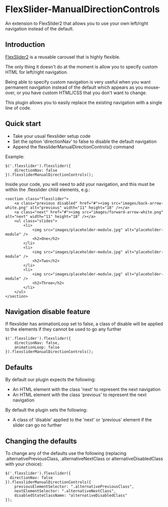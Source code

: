 FlexSlider-ManualDirectionControls
==================================

An extension to FlexSlider2 that allows you to use your own left/right navigation instead of the default.

## Introduction

[FlexSlider2](http://flexslider.woothemes.com/) is a reusable carousel that is highly flexible. 

The only thing it doesn't do at the moment is allow  you to specify custom HTML for left/right navigation. 

Being able to specify custom navigation is very useful when you want permanent navigation instead of the default which appears as you mouse-over, or you have custom HTML/CSS that you don't want to change.

This plugin allows you to easily replace the existing navigation with a single line of code.

## Quick start

* Take your usual flexslider setup code
* Set the option 'directionNav' to false to disable the default navigation
* Append the flexsliderManualDirectionControls() command

Example:

    $('.flexslider').flexslider({
        directionNav: false
    }).flexsliderManualDirectionControls();

Inside your code, you will need to add your navigation, and this must be within the .flexslider child elements, e.g.:

	<section class="flexslider">
		<a class="previous disabled" href="#"><img src="images/back-arrow-white.png" alt="previous" width="11" height="18" /></a>
		<a class="next" href="#"><img src="images/forward-arrow-white.png" alt="next" width="11" height="18" /></a>
		<ul class="slides">
			<li>
				<img src="images/placeholder-module.jpg" alt="placeholder-module" />
				<h2>One</h2>
			</li>
			<li>
				<img src="images/placeholder-module.jpg" alt="placeholder-module" />
				<h2>Two</h2>
			</li>
			<li>
				<img src="images/placeholder-module.jpg" alt="placeholder-module" />
				<h2>Three</h2>
			</li>
		</ul>
	</section>

## Navigation disable feature

If flexslider has animationLoop set to false, a class of disable will be applied to the elements if they cannot be used to go any further

    $('.flexslider').flexslider({
        directionNav: false,
        animationLoop: false
    }).flexsliderManualDirectionControls();
    
    
## Defaults

By default our plugin expects the following:

* An HTML element with the class 'next' to represent the next navigation
* An HTML element with the class 'previous' to represent the next navigation

By default the plugin sets the following:

* A class of 'disable' applied to the 'next' or 'previous' element if the slider can go no further

## Changing the defaults

To change any of the defaults use the following (replacing .alternativePreviousClass, .alternativeNextClass or alternativeDisabledClass with your choice):

    $('.flexslider').flexslider({
      directionNav: false
    }).flexsliderManualDirectionControls({
        previousElementSelector: ".alternativePreviousClass",
        nextElementSelector: ".alternativeNextClass",
        disabledStateClassName: "alternativeDisabledClass"
    });



